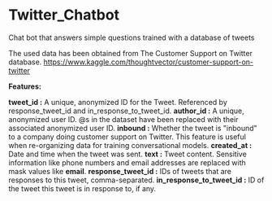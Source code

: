 # Twitter_Chatbot
Chat bot that answers simple questions trained with a database of tweets

The used data has been obtained from The Customer Support on Twitter database.
https://www.kaggle.com/thoughtvector/customer-support-on-twitter

**Features:**

**tweet_id :** A unique, anonymized ID for the Tweet. Referenced by response_tweet_id and in_response_to_tweet_id.
**author_id :** A unique, anonymized user ID. @s in the dataset have been replaced with their associated anonymized user ID.
**inbound :** Whether the tweet is "inbound" to a company doing customer support on Twitter. This feature is useful when re-organizing data for training conversational models.
**created_at :** Date and time when the tweet was sent.
**text :** Tweet content. Sensitive information like phone numbers and email addresses are replaced with mask values like __email__.
**response_tweet_id :** IDs of tweets that are responses to this tweet, comma-separated.
**in_response_to_tweet_id :** ID of the tweet this tweet is in response to, if any.
